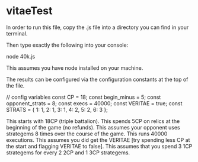 # vitaeTest

In order to run this file, copy the .js file into a directory you can find in your terminal.

Then type exactly the following into your console: 

node 40k.js 

This assumes you have node installed on your machine. 

The results can be configured via the configuration constants at the top of the file. 

// config variables
const CP = 18;
const begin_minus = 5;
const opponent_strats = 8;
const execs = 40000;
const VERITAE = true;
const STRATS = { 1: 1, 2: 1, 3: 1, 4: 2, 5: 2, 6: 3 };

This starts with 18CP (triple battalion).
This spends 5CP on relics at the beginning of the game (no refunds).
This assumes your opponent uses strategems 8 times over the course of the game.
This runs 40000 executions. 
This assumes you did get the VERITAE [try spending less CP at the start and flagging VERITAE to false].
This assumes that you spend 3 1CP strategems for every 2 2CP and 1 3CP strategems.

